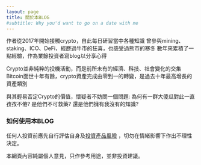 ```yaml
---
layout: page
title: 關於本BLOG
#subtitle: Why you'd want to go on a date with me
---
```


作者從2017年開始接觸crypto，自此每日研習當中各種知識
曾參與mining、staking、ICO、DeFi，經歷過牛市的狂喜，也感受過熊市的寒冬
數年來累積了一點經驗，作為業餘投資者寫blog以分享心得

Crypto並非純粹的投機活動，而是前所未有的經濟、科技、社會變化的交集
Bitcoin面世十年有餘，crypto資產完成由零到一的轉變，是過去十年最高增長的資產類別

與其輕易否定Crypto的價值，懷疑者不妨問一個問題: 為何有一群大傻瓜對此一直孜孜不倦? 是他們不可救藥? 還是他們擁有我沒有的知識?


### 如何使用本BLOG

任何人投資前應先自行評估自身及[投資產品風險](https://apps.sfc.hk/edistributionWeb/gateway/TC/news-and-announcements/news/doc?refNo=18PR13) ，切勿在情緒影響下作出不理性決定。

本網頁內容純屬個人意見，只作參考用途，並非投資建議。
